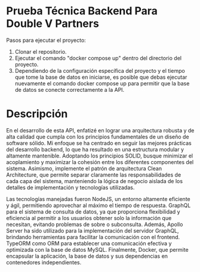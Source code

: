 # Prueba Técnica Backend Para Double V Partners

Pasos para ejecutar el proyecto:

1. Clonar el repositorio.
2. Ejecutar el comando "docker compose up" dentro del directorio del proyecto.
3. Dependiendo de la configuración específica del proyecto y el tiempo que tome la base de datos en iniciarse, es posible que debas ejecutar nuevamente el comando docker compose up
   para permitir que la base de datos se conecte correctamente a la API.


# Descripción

En el desarrollo de esta API, enfatizé en lograr una arquitectura robusta y de alta calidad que cumpla con los principios fundamentales de un diseño de software sólido. 
Mi enfoque se ha centrado en seguir las mejores prácticas del desarrollo backend, lo que ha resultado en una estructura modular y altamente mantenible. Adoptando los principios SOLID, 
busque minimizar el acoplamiento y maximizar la cohesión entre los diferentes componentes del sistema. Asimismo, implemente el patrón de arquitectura Clean Architecture, que permite 
separar claramente las responsabilidades de cada capa del sistema, manteniendo la lógica de negocio aislada de los detalles de implementación y tecnologías utilizadas.

Las tecnologías manejadas fueron NodeJS, un entorno altamente eficiente y ágil, permitiendo aprovechar al máximo el tiempo de respuesta. 
GraphQL para el sistema de consulta de datos, ya que proporciona flexibilidad y eficiencia al permitir a los usuarios obtener solo la información que necesitan, 
evitando problemas de sobre o subconsulta. Además, Apollo Server ha sido utilizado para la implementación del servidor GraphQL, brindando herramientas para facilitar la comunicación con el frontend.
TypeORM como ORM para establecer una comunicación efectiva y optimizada con la base de datos MySQL. Finalmente, Docker, que permite encapsular la aplicación, la base de datos y 
sus dependencias en contenedores independientes.
